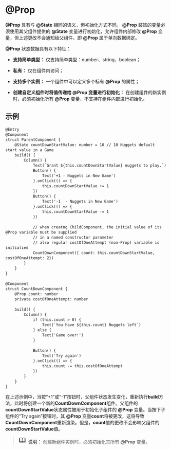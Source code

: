 # @Prop

**@Prop** 具有与 **@State** 相同的语义，但初始化方式不同。 **@Prop** 装饰的变量必须使用其父组件提供的 **@State** 变量进行初始化，允许组件内部修改 **@Prop** 变量，但上述更改不会通知给父组件，即 **@Prop** 属于单向数据绑定。

**@Prop** 状态数据具有以下特征：


- **支持简单类型：** 仅支持简单类型：number、string、boolean；

- **私有：** 仅在组件内访问；

- **支持多个实例：** 一个组件中可以定义多个标有 **@Prop** 的属性；

- **创建自定义组件时将值传递给 @Prop 变量进行初始化：** 在创建组件的新实例时，必须初始化所有 **@Prop** 变量，不支持在组件内部进行初始化。


## 示例

```
@Entry
@Component
struct ParentComponent {
    @State countDownStartValue: number = 10 // 10 Nuggets default start value in a Game
    build() {
        Column() {
            Text(`Grant ${this.countDownStartValue} nuggets to play.`)
            Button() {
                Text('+1 - Nuggets in New Game')
            }.onClick(() => {
                this.countDownStartValue += 1
            })
            Button() {
                Text('-1  - Nuggets in New Game')
            }.onClick(() => {
                this.countDownStartValue -= 1
            })

            // when creatng ChildComponent, the initial value of its @Prop variable must be supplied
            // in a named constructor parameter
            // also regular costOfOneAttempt (non-Prop) variable is initialied
            CountDownComponent({ count: this.countDownStartValue, costOfOneAttempt: 2})
        }
    }
}

@Component
struct CountDownComponent {
    @Prop count: number
    private costOfOneAttempt: number

    build() {
        Column() {
            if (this.count > 0) {
                Text(`You have ${this.count} Nuggets left`)
            } else {
                Text('Game over!')
            }

            Button() {
                Text('Try again')
            }.onClick(() => {
                this.count -= this.costOfOneAttempt
            })
        }
    }
}
```

在上述示例中，当按“+1”或“-1”按钮时，父组件状态发生变化，重新执行**build**方法，此时将创建一个新的**CountDownComponent**组件。父组件的**countDownStartValue**状态属性被用于初始化子组件的 **@Prop** 变量。当按下子组件的“Try again”按钮时，其 **@Prop** 变量**count**将被更改，这将导致**CountDownComponent**重新渲染。但是，**count**值的更改不会影响父组件的**countDownStartValue**值。

> ![icon-note.gif](public_sys-resources/icon-note.gif) **说明：**
> 创建新组件实例时，必须初始化其所有 **@Prop** 变量。
